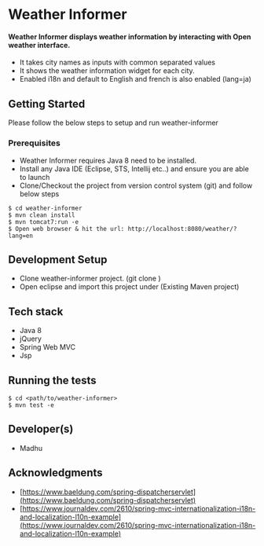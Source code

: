 
# Weather Informer

####  Weather Informer displays weather information by interacting with Open weather interface.

  - It takes city names as inputs with common separated values
  - It shows the weather information widget for each city.
  - Enabled i18n and default to English and french is also enabled (lang=ja)

## Getting Started

Please follow the below steps to setup and run weather-informer

### Prerequisites

- Weather Informer requires Java 8 need to be installed.
- Install any Java IDE (Eclipse, STS, Intellij etc..) and ensure you are able to launch
-  Clone/Checkout the project from version control system (git) and follow below steps

```
$ cd weather-informer
$ mvn clean install 
$ mvn tomcat7:run -e
$ Open web browser & hit the url: http://localhost:8080/weather/?lang=en
```
## Development Setup

- Clone weather-informer project. (git clone <repo url>)
- Open eclipse and import this project under (Existing Maven project)

## Tech stack

- Java 8
- jQuery
- Spring Web MVC
- Jsp


## Running the tests
```
$ cd <path/to/weather-informer>
$ mvn test -e
```
## Developer(s)

*  Madhu

## Acknowledgments

* [https://www.baeldung.com/spring-dispatcherservlet](https://www.baeldung.com/spring-dispatcherservlet)
* [https://www.journaldev.com/2610/spring-mvc-internationalization-i18n-and-localization-l10n-example](https://www.journaldev.com/2610/spring-mvc-internationalization-i18n-and-localization-l10n-example)
